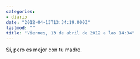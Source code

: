 ```yaml
---
categories:
- diario
date: "2012-04-13T13:34:19.000Z"
lastmod: ""
title: "Viernes, 13 de abril de 2012 a las 14:34"
---
```


Sí­, pero es mejor con tu madre.